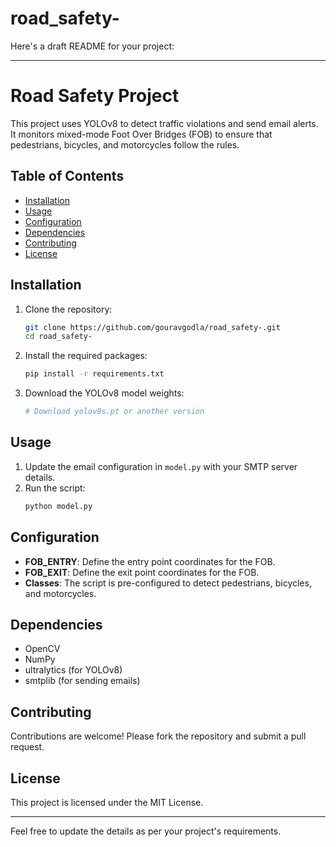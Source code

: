 # road_safety-
Here's a draft README for your project:

---

# Road Safety Project

This project uses YOLOv8 to detect traffic violations and send email alerts. It monitors mixed-mode Foot Over Bridges (FOB) to ensure that pedestrians, bicycles, and motorcycles follow the rules.

## Table of Contents
- [Installation](#installation)
- [Usage](#usage)
- [Configuration](#configuration)
- [Dependencies](#dependencies)
- [Contributing](#contributing)
- [License](#license)

## Installation

1. Clone the repository:
   ```bash
   git clone https://github.com/gouravgodla/road_safety-.git
   cd road_safety-
   ```

2. Install the required packages:
   ```bash
   pip install -r requirements.txt
   ```

3. Download the YOLOv8 model weights:
   ```bash
   # Download yolov8s.pt or another version
   ```

## Usage

1. Update the email configuration in `model.py` with your SMTP server details.
2. Run the script:
   ```bash
   python model.py
   ```

## Configuration

- **FOB_ENTRY**: Define the entry point coordinates for the FOB.
- **FOB_EXIT**: Define the exit point coordinates for the FOB.
- **Classes**: The script is pre-configured to detect pedestrians, bicycles, and motorcycles.

## Dependencies

- OpenCV
- NumPy
- ultralytics (for YOLOv8)
- smtplib (for sending emails)

## Contributing

Contributions are welcome! Please fork the repository and submit a pull request.

## License

This project is licensed under the MIT License.

---

Feel free to update the details as per your project's requirements.
